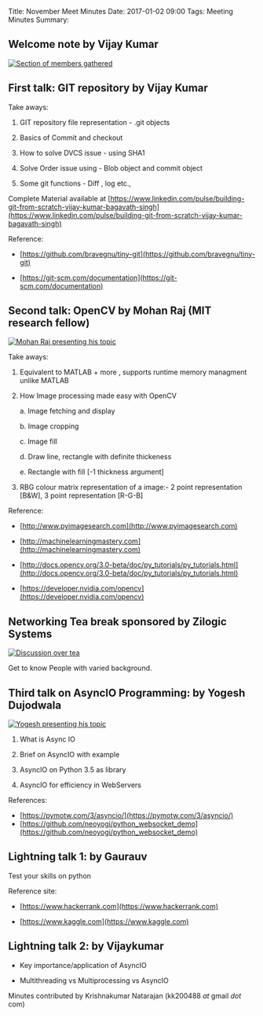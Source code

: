 Title: November Meet Minutes
Date: 2017-01-02 09:00
Tags: Meeting Minutes
Summary: <img src="https://a248.e.akamai.net/secure.meetupstatic.com/photos/event/1/3/2/e/global_456424910.jpeg" alt=""/> <img src="https://a248.e.akamai.net/secure.meetupstatic.com/photos/event/1/3/6/9/global_456424969.jpeg" alt=""/> <img src="https://a248.e.akamai.net/secure.meetupstatic.com/photos/event/1/4/4/e/global_456425198.jpeg" alt=""/>


## Welcome note by Vijay Kumar

<a
href="https://a248.e.akamai.net/secure.meetupstatic.com/photos/event/1/3/2/e/600_456424910.jpeg">
<img
src="https://a248.e.akamai.net/secure.meetupstatic.com/photos/event/1/3/2/e/event_456424910.jpeg"
alt="Section of members gathered"/> </a>

## First talk: GIT repository by Vijay Kumar

Take aways:

  1. GIT repository file representation - .git objects

  2. Basics of Commit and checkout

  3. How to solve DVCS issue - using SHA1

  4. Solve Order issue using - Blob object and commit object

  5. Some git functions - Diff , log etc.,

Complete Material available at
[https://www.linkedin.com/pulse/building-git-from-scratch-vijay-kumar-bagavath-singh](https://www.linkedin.com/pulse/building-git-from-scratch-vijay-kumar-bagavath-singh)

Reference:

  * [https://github.com/bravegnu/tiny-git](https://github.com/bravegnu/tiny-git)

  * [https://git-scm.com/documentation](https://git-scm.com/documentation)

## Second talk: OpenCV by Mohan Raj (MIT research fellow)

<a
href="https://a248.e.akamai.net/secure.meetupstatic.com/photos/event/1/3/6/9/600_456424969.jpeg">
<img
src="https://a248.e.akamai.net/secure.meetupstatic.com/photos/event/1/3/6/9/event_456424969.jpeg"
alt="Mohan Raj presenting his topic"/> </a>

Take aways:

  1. Equivalent to MATLAB + more , supports runtime memory managment
     unlike MATLAB

  2. How Image processing made easy with OpenCV

     a. Image fetching and display

     b. Image cropping

     c. Image fill

     d. Draw line, rectangle with definite thickeness

     e. Rectangle with fill [-1 thickness argument]

  3. RBG colour matrix representation of a image:- 2 point
     representation [B&W], 3 point representation [R-G-B]

Reference:

  * [http://www.pyimagesearch.com](http://www.pyimagesearch.com)

  * [http://machinelearningmastery.com](http://machinelearningmastery.com)

  * [http://docs.opencv.org/3.0-beta/doc/py_tutorials/py_tutorials.html](http://docs.opencv.org/3.0-beta/doc/py_tutorials/py_tutorials.html)

  * [https://developer.nvidia.com/opencv](https://developer.nvidia.com/opencv)

## Networking Tea break sponsored by Zilogic Systems

<a href="https://a248.e.akamai.net/secure.meetupstatic.com/photos/event/1/4/2/9/600_456425161.jpeg">
<img src="https://a248.e.akamai.net/secure.meetupstatic.com/photos/event/1/4/2/9/event_456425161.jpeg" alt="Discussion over tea"/>
</a>

Get to know People with varied background.

## Third talk on AsyncIO Programming: by Yogesh Dujodwala

<a
href="https://a248.e.akamai.net/secure.meetupstatic.com/photos/event/1/4/4/e/600_456425198.jpeg">
<img
src="https://a248.e.akamai.net/secure.meetupstatic.com/photos/event/1/4/4/e/event_456425198.jpeg"
alt="Yogesh presenting his topic"/> </a>

  1. What is Async IO

  2. Brief on AsyncIO with example

  3. AsyncIO on Python 3.5 as library

  4. AsyncIO for efficiency in WebServers

References:

  * [https://pymotw.com/3/asyncio/](https://pymotw.com/3/asyncio/)
  * [https://github.com/neoyogi/python_websocket_demo](https://github.com/neoyogi/python_websocket_demo)


## Lightning talk  1: by Gaurauv

Test your skills on python

Reference site:

  * [https://www.hackerrank.com](https://www.hackerrank.com)

  * [https://www.kaggle.com](https://www.kaggle.com)

## Lightning talk  2: by Vijaykumar

  * Key importance/application of AsyncIO

  * Multithreading  vs Multiprocessing vs AsyncIO

Minutes contributed by Krishnakumar Natarajan (kk200488 _at_ gmail _dot_ com)
